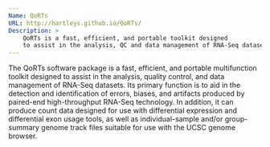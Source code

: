 ```yaml
---
Name: QoRTs
URL: http://hartleys.github.io/QoRTs/
Description: >
    QoRTs is a fast, efficient, and portable toolkit designed
    to assist in the analysis, QC and data management of RNA-Seq datasets.
---
```


The QoRTs software package is a fast, efficient, and portable multifunction
toolkit designed to assist in the analysis, quality control, and data
management of RNA-Seq datasets. Its primary function is to aid in the
detection and identification of errors, biases, and artifacts produced
by paired-end high-throughput RNA-Seq technology. In addition, it can produce
count data designed for use with differential expression and differential
exon usage tools, as well as individual-sample and/or group-summary genome
track files suitable for use with the UCSC genome browser.
